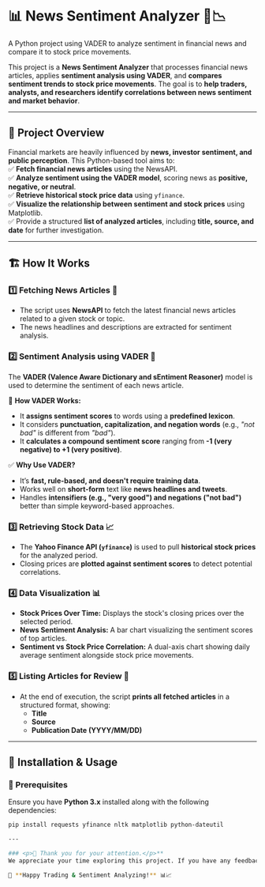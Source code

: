 # 📊 News Sentiment Analyzer 📰📉  
A Python project using VADER to analyze sentiment in financial news and compare it to stock price movements.

This project is a **News Sentiment Analyzer** that processes financial news articles, applies **sentiment analysis using VADER**, and **compares sentiment trends to stock price movements**. The goal is to **help traders, analysts, and researchers identify correlations between news sentiment and market behavior**.  

---

## 🚀 **Project Overview**  

Financial markets are heavily influenced by **news, investor sentiment, and public perception**. This Python-based tool aims to:  
✅ **Fetch financial news articles** using the NewsAPI.  
✅ **Analyze sentiment using the VADER model**, scoring news as **positive, negative, or neutral**.  
✅ **Retrieve historical stock price data** using `yfinance`.  
✅ **Visualize the relationship between sentiment and stock prices** using Matplotlib.  
✅ Provide a structured **list of analyzed articles**, including **title, source, and date** for further investigation.  

---

## 🏗 **How It Works**  

### **1️⃣ Fetching News Articles 📰**  
- The script uses **NewsAPI** to fetch the latest financial news articles related to a given stock or topic.  
- The news headlines and descriptions are extracted for sentiment analysis.  

### **2️⃣ Sentiment Analysis using VADER 🤖**  
The **VADER (Valence Aware Dictionary and sEntiment Reasoner)** model is used to determine the sentiment of each news article.  

🔹 **How VADER Works:**  
- It **assigns sentiment scores** to words using a **predefined lexicon**.  
- It considers **punctuation, capitalization, and negation words** (e.g., *"not bad"* is different from *"bad"*).  
- It **calculates a compound sentiment score** ranging from **-1 (very negative) to +1 (very positive)**.  

✅ **Why Use VADER?**  
- It’s **fast, rule-based, and doesn't require training data**.  
- Works well on **short-form** text like **news headlines and tweets**.  
- Handles **intensifiers (e.g., "very good") and negations ("not bad")** better than simple keyword-based approaches.  

### **3️⃣ Retrieving Stock Data 📈**  
- The **Yahoo Finance API (`yfinance`)** is used to pull **historical stock prices** for the analyzed period.  
- Closing prices are **plotted against sentiment scores** to detect potential correlations.  

### **4️⃣ Data Visualization 📊**  
- **Stock Prices Over Time:** Displays the stock's closing prices over the selected period.  
- **News Sentiment Analysis:** A bar chart visualizing the sentiment scores of top articles.  
- **Sentiment vs Stock Price Correlation:** A dual-axis chart showing daily average sentiment alongside stock price movements.  

### **5️⃣ Listing Articles for Review 📜**  
- At the end of execution, the script **prints all fetched articles** in a structured format, showing:  
  - **Title**  
  - **Source**  
  - **Publication Date (YYYY/MM/DD)**  

---

## 📌 **Installation & Usage**  

### **🔹 Prerequisites**  
Ensure you have **Python 3.x** installed along with the following dependencies:  

```bash
pip install requests yfinance nltk matplotlib python-dateutil

---

### <p>🙏 Thank you for your attention.</p>**
We appreciate your time exploring this project. If you have any feedback, feel free to contribute or reach out.

🚀 **Happy Trading & Sentiment Analyzing!** 📊📈
